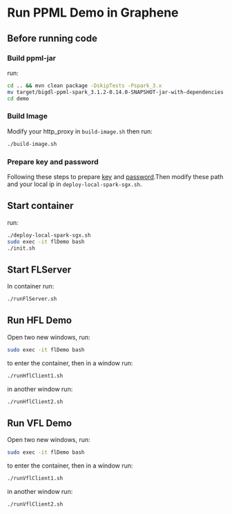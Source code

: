 # Run PPML Demo in Graphene

## Before running code

### Build ppml-jar
run:
```bash
cd .. && mvn clean package -DskipTests -Pspark_3.x
mv target/bigdl-ppml-spark_3.1.2-0.14.0-SNAPSHOT-jar-with-dependencies.jar demo
cd demo
```

### Build Image
Modify your http_proxy in `build-image.sh` then run:
```bash
./build-image.sh
```

### Prepare key and password
Following these steps to prepare [key](http://10.112.231.51:18888/view/ZOO-PR/job/BigDL-PR-PPML-UTs-Validation/8/console) and [password](http://10.112.231.51:18888/view/ZOO-PR/job/BigDL-PR-PPML-UTs-Validation/8/console).Then modify these path and your local ip in `deploy-local-spark-sgx.sh`.

## Start container
run:
```bash
./deploy-local-spark-sgx.sh
sudo exec -it flDemo bash
./init.sh
```

## Start FLServer
In container run:
```bash
./runFlServer.sh
```

## Run HFL Demo
Open two new windows, run:
```bash
sudo exec -it flDemo bash
```
to enter the container, then in a window run:
```bash
./runHflClient1.sh
```
in another window run:
```bash
./runHflClient2.sh
```

## Run VFL Demo
Open two new windows, run:
```bash
sudo exec -it flDemo bash
```
to enter the container, then in a window run:
```bash
./runVflClient1.sh
```
in another window run:
```bash
./runVflClient2.sh
```


